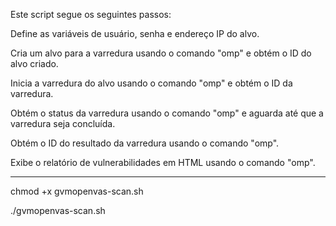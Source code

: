 Este script segue os seguintes passos:

Define as variáveis de usuário, senha e endereço IP do alvo.

Cria um alvo para a varredura usando o comando "omp" e obtém o ID do alvo criado.

Inicia a varredura do alvo usando o comando "omp" e obtém o ID da varredura.

Obtém o status da varredura usando o comando "omp" e aguarda até que a varredura seja concluída.

Obtém o ID do resultado da varredura usando o comando "omp".

Exibe o relatório de vulnerabilidades em HTML usando o comando "omp".

------------------------------------------------------------------------------------------------------------

chmod +x gvmopenvas-scan.sh

./gvmopenvas-scan.sh

